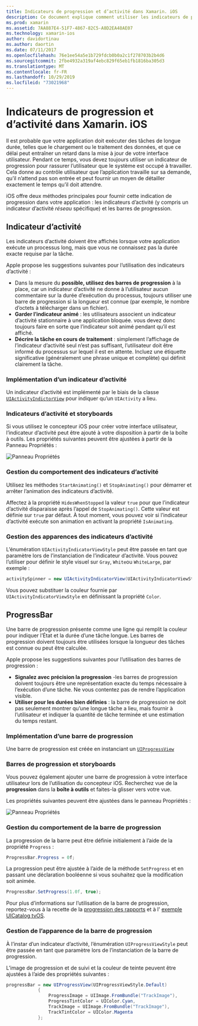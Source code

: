 ```yaml
---
title: Indicateurs de progression et d’activité dans Xamarin. iOS
description: Ce document explique comment utiliser les indicateurs de progression et d’activité dans Xamarin. iOS. Il décrit comment les utiliser par programme et avec un Storyboard.
ms.prod: xamarin
ms.assetid: 7AA887E4-51F7-4867-82C5-A8D2EA48AE07
ms.technology: xamarin-ios
author: davidortinau
ms.author: daortin
ms.date: 07/11/2017
ms.openlocfilehash: 76e1ee54a5e1b729fdcb0b0a2c1f278703b2b4d6
ms.sourcegitcommit: 2fbe4932a319af4ebc829f65eb1fb1816ba305d3
ms.translationtype: MT
ms.contentlocale: fr-FR
ms.lasthandoff: 10/29/2019
ms.locfileid: "73021968"
---
```

# <a name="progress-and-activity-indicators-in-xamarinios"></a>Indicateurs de progression et d’activité dans Xamarin. iOS

Il est probable que votre application doit exécuter des tâches de longue durée, telles que le chargement ou le traitement des données, et que ce délai peut entraîner un retard dans la mise à jour de votre interface utilisateur. Pendant ce temps, vous devez toujours utiliser un indicateur de progression pour rassurer l’utilisateur que le système est occupé à travailler. Cela donne au contrôle utilisateur que l’application travaille sur sa demande, qu’il n’attend pas son entrée et peut fournir un moyen de détailler exactement le temps qu’il doit attendre.

iOS offre deux méthodes principales pour fournir cette indication de progression dans votre application : les indicateurs d’activité (y compris un indicateur d’activité _réseau_ spécifique) et les barres de progression.

## <a name="activity-indicator"></a>Indicateur d’activité

Les indicateurs d’activité doivent être affichés lorsque votre application exécute un processus long, mais que vous ne connaissez pas la durée exacte requise par la tâche.

Apple propose les suggestions suivantes pour l’utilisation des indicateurs d’activité :

- Dans la mesure du **possible, utilisez des barres de progression** à la place, car un indicateur d’activité ne donne à l’utilisateur aucun commentaire sur la durée d’exécution du processus, toujours utiliser une barre de progression si la longueur est connue (par exemple, le nombre d’octets à télécharger dans un fichier).
- **Garder l’indicateur animé** : les utilisateurs associent un indicateur d’activité stationnaire à une application bloquée. vous devez donc toujours faire en sorte que l’indicateur soit animé pendant qu’il est affiché.
- **Décrire la tâche en cours de traitement** : simplement l’affichage de l’indicateur d’activité seul n’est pas suffisant, l’utilisateur doit être informé du processus sur lequel il est en attente. Incluez une étiquette significative (généralement une phrase unique et complète) qui définit clairement la tâche.

### <a name="implementing-an-activity-indicator"></a>Implémentation d’un indicateur d’activité

Un indicateur d’activité est implémenté par le biais de la classe [`UIActivityIndictorView`](xref:UIKit.UIActivityIndicatorView) pour indiquer qu’un `UIActivity` a lieu.

### <a name="activity-indicators-and-storyboards"></a>Indicateurs d’activité et storyboards

Si vous utilisez le concepteur iOS pour créer votre interface utilisateur, l’indicateur d’activité peut être ajouté à votre disposition à partir de la boîte à outils. Les propriétés suivantes peuvent être ajustées à partir de la Panneau Propriétés :

![Panneau Propriétés](progress-activity-indicator-images/progress-indicator1.png)

### <a name="managing-activity-indicator-behavior"></a>Gestion du comportement des indicateurs d’activité

Utilisez les méthodes `StartAnimating()` et `StopAnimating()` pour démarrer et arrêter l’animation des indicateurs d’activité.

Affectez à la propriété `HidesWhenStopped` la valeur `true` pour que l’indicateur d’activité disparaisse après l’appel de `StopAnimating()`. Cette valeur est définie sur `true` par défaut. À tout moment, vous pouvez voir si l’indicateur d’activité exécute son animation en activant la propriété `IsAnimating`. 

### <a name="managing-activity-indicator-appearances"></a>Gestion des apparences des indicateurs d’activité

L’énumération `UIActivityIndicatorViewStyle` peut être passée en tant que paramètre lors de l’instanciation de l’indicateur d’activité. Vous pouvez l’utiliser pour définir le style visuel sur `Gray`, `White`ou `WhiteLarge`, par exemple :

```csharp
activitySpinner = new UIActivityIndicatorView(UIActivityIndicatorViewStyle.WhiteLarge);
```

Vous pouvez substituer la couleur fournie par `UIActivityIndicatorViewStyle` en définissant la propriété `Color`.

## <a name="progress-bar"></a>ProgressBar

Une barre de progression présente comme une ligne qui remplit la couleur pour indiquer l’État et la durée d’une tâche longue. Les barres de progression doivent toujours être utilisées lorsque la longueur des tâches est connue ou peut être calculée.

Apple propose les suggestions suivantes pour l’utilisation des barres de progression :

- **Signalez avec précision la progression** -les barres de progression doivent toujours être une représentation exacte du temps nécessaire à l’exécution d’une tâche. Ne vous contentez pas de rendre l’application visible.
- **Utiliser pour les durées bien définies** : la barre de progression ne doit pas seulement montrer qu’une longue tâche a lieu, mais fournir à l’utilisateur et indiquer la quantité de tâche terminée et une estimation du temps restant.

### <a name="implementing-an-progress-bar"></a>Implémentation d’une barre de progression

Une barre de progression est créée en instanciant un [`UIProgressView`](xref:UIKit.UIProgressView)

### <a name="progress-bars-and-storyboards"></a>Barres de progression et storyboards

Vous pouvez également ajouter une barre de progression à votre interface utilisateur lors de l’utilisation du concepteur iOS. Recherchez vue de la **progression** dans la **boîte à outils** et faites-la glisser vers votre vue.

Les propriétés suivantes peuvent être ajustées dans le panneau Propriétés :

![Panneau Propriétés](progress-activity-indicator-images/progress-indicator3.png)

### <a name="managing-progress-bar-behavior"></a>Gestion du comportement de la barre de progression

La progression de la barre peut être définie initialement à l’aide de la propriété `Progress` :

```csharp
ProgressBar.Progress = 0f;
```

La progression peut être ajustée à l’aide de la méthode `SetProgress` et en passant une déclaration booléenne si vous souhaitez que la modification soit animée.

```csharp
ProgressBar.SetProgress(1.0f, true);
```

Pour plus d’informations sur l’utilisation de la barre de progression, reportez-vous à la recette de la [progression des rapports](https://github.com/xamarin/recipes/tree/master/Recipes/cross-platform/networking/download_progress) et à l' [exemple UICatalog tvOS](https://docs.microsoft.com/samples/xamarin/ios-samples/tvos-uicatalog).

### <a name="managing-progress-bar-appearance"></a>Gestion de l’apparence de la barre de progression

À l’instar d’un indicateur d’activité, l’énumération `UIProgressViewStyle` peut être passée en tant que paramètre lors de l’instanciation de la barre de progression.

L’image de progression et de suivi et la couleur de teinte peuvent être ajustées à l’aide des propriétés suivantes :

```csharp
progressBar = new UIProgressView(UIProgressViewStyle.Default)
            {
                ProgressImage = UIImage.FromBundle("TrackImage"),
                ProgressTintColor = UIColor.Cyan,
                TrackImage = UIImage.FromBundle("TrackImage"),
                TrackTintColor = UIColor.Magenta
            }; 
```
